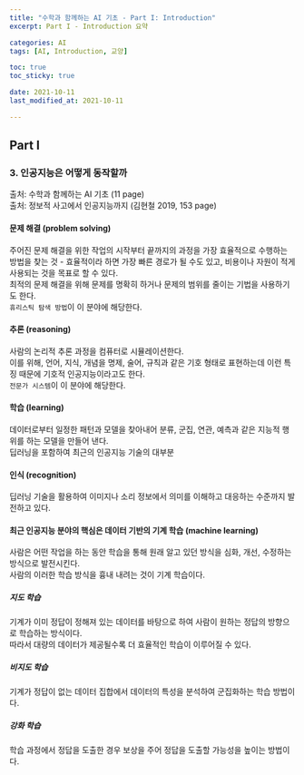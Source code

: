 ```yaml
---
title: "수학과 함께하는 AI 기초 - Part I: Introduction"
excerpt: Part I - Introduction 요약

categories: AI
tags: [AI, Introduction, 교양]

toc: true
toc_sticky: true

date: 2021-10-11
last_modified_at: 2021-10-11

---
```


## Part I

### 3. 인공지능은 어떻게 동작할까

출처: 수학과 함께하는 AI 기초 (11 page)  
출처: 정보적 사고에서 인공지능까지 (김현철 2019, 153 page)

#### 문제 해결 (problem solving)

주어진 문제 해결을 위한 작업의 시작부터 끝까지의 과정을 가장 효율적으로 수행하는 방법을 찾는 것 - 효율적이라 하면 가장 빠른 경로가 될 수도 있고, 비용이나 자원이 적게 사용되는 것을 목표로 할 수 있다.  
최적의 문제 해결을 위해 문제를 명확히 하거나 문제의 범위를 줄이는 기법을 사용하기도 한다.  
`휴리스틱 탐색 방법`이 이 분야에 해당한다.

#### 추론 (reasoning)

사람의 논리적 추론 과정을 컴퓨터로 시뮬레이션한다.  
이를 위해, 언어, 지식, 개념을 명제, 술어, 규칙과 같은 기호 형태로 표현하는데 이런 특징 때문에 기호적 인공지능이라고도 한다.  
`전문가 시스템`이 이 분야에 해당한다.

#### 학습 (learning)

데이터로부터 일정한 패턴과 모델을 찾아내어 분류, 군집, 연관, 예측과 같은 지능적 행위를 하는 모델을 만들어 낸다.  
딥러닝을 포함하여 최근의 인공지능 기술의 대부분

#### 인식 (recognition)

딥러닝 기술을 활용하여 이미지나 소리 정보에서 의미를 이해하고 대응하는 수준까지 발전하고 있다.

#### 최근 인공지능 분야의 핵심은 데이터 기반의 기계 학습 (machine learning)

사람은 어떤 작업을 하는 동안 학습을 통해 원래 알고 있던 방식을 심화, 개선, 수정하는 방식으로 발전시킨다.  
사람의 이러한 학습 방식을 흉내 내려는 것이 기계 학습이다.

##### 지도 학습

기계가 이미 정답이 정해져 있는 데이터를 바탕으로 하여 사람이 원하는 정답의 방향으로 학습하는 방식이다.  
따라서 대량의 데이터가 제공될수록 더 효율적인 학습이 이루어질 수 있다.

##### 비지도 학습

기계가 정답이 없는 데이터 집합에서 데이터의 특성을 분석하여 군집화하는 학습 방법이다.

##### 강화 학습

학습 과정에서 정답을 도출한 경우 보상을 주어 정답을 도출할 가능성을 높이는 방법이다.
